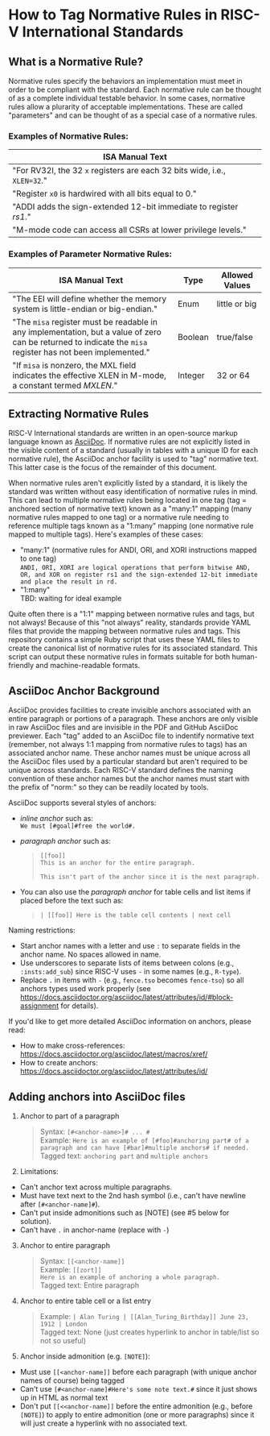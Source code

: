 # How to Tag Normative Rules in RISC-V International Standards

## What is a Normative Rule?

Normative rules specify the behaviors an implementation must meet in order to be compliant with the standard. Each normative rule can be thought of as a complete individual testable behavior. In some cases, normative rules allow a plurarity of acceptable implementations. These are called "parameters" and can be thought of as a special case of a normative rules.

### Examples of Normative Rules:
| ISA Manual Text |
| --------------- |
| "For RV32I, the 32 `x` registers are each 32 bits wide, i.e., `XLEN=32`." |
| "Register `x0` is hardwired with all bits equal to 0." |
| "ADDI adds the sign-extended 12-bit immediate to register _rs1_." |
| "M-mode code can access all CSRs at lower privilege levels." |

### Examples of Parameter Normative Rules:

| ISA Manual Text | Type | Allowed Values |
| --------------- | ---- | -------------- |
| "The EEI will define whether the memory system is little-endian or big-endian." | Enum | little or big |
| "The `misa` register must be readable in any implementation, but a value of zero can be returned to indicate the `misa` register has not been implemented." | Boolean | true/false |
| "If `misa` is nonzero, the MXL field indicates the effective XLEN in M-mode, a constant termed _MXLEN_." | Integer | 32 or 64 |

## Extracting Normative Rules

RISC-V International standards are written in an open-source markup language known as [AsciiDoc](https://docs.asciidoctor.org/asciidoc/latest). If normative rules are not explicitly listed in the visible content of a standard (usually in tables with a unique ID for each normative rule), the AsciiDoc anchor facility is used to "tag" normative text. This latter case is the focus of the remainder of this document.

When normative rules aren't explicitly listed by a standard, it is likely the standard was written without easy identification of normative rules in mind. This can lead to multiple normative rules being located in one tag (tag = anchored section of normative text) known as a "many:1" mapping (many normative rules mapped to one tag) or a normative rule needing to reference multiple tags known as a "1:many" mapping (one normative rule mapped to multiple tags). Here's examples of these cases:
* "many:1" (normative rules for ANDI, ORI, and XORI instructions mapped to one tag)<br>
`ANDI, ORI, XORI are logical operations that perform bitwise AND, OR, and XOR on register rs1 and the sign-extended 12-bit immediate and place the result in rd.`
* "1:many"<br>
TBD: waiting for ideal example

Quite often there is a "1:1" mapping between normative rules and tags, but not always! Because of this "not always" reality, standards provide YAML files that provide the mapping between normative rules and tags. This repository contains a simple Ruby script that uses these YAML files to create the canonical list of normative rules for its associated standard. This script can output these normative rules in formats suitable for both human-friendly and machine-readable formats.

## AsciiDoc Anchor Background

AsciiDoc provides facilities to create invisible anchors associated with an entire paragraph or portions of a paragraph. These anchors are only visible in raw AsciiDoc files and are invisible in the PDF and GitHub AsciiDoc previewer. Each "tag" added to an AsciiDoc file to indentify normative text (remember, not always 1:1 mapping from normative rules to tags) has an associated anchor name. These anchor names must be unique across all the AsciiDoc files used by a particular standard but aren't required to be unique across standards. Each RISC-V standard defines the naming convention of these anchor names but the anchor names must start with the prefix of "norm:" so they can be readily located by tools.

AsciiDoc supports several styles of anchors:
* _inline anchor_ such as:<br>
    `We must [#goal]#free the world#.`
* _paragraph anchor_ such as:

    > `[[foo]]`<br>
    > `This is an anchor for the entire paragraph.`
    >
    > `This isn't part of the anchor since it is the next paragraph.`

* You can also use the _paragraph anchor_ for table cells and list items if placed before the text such as:

    > `| [[foo]] Here is the table cell contents | next cell`

Naming restrictions:
* Start anchor names with a letter and use `:` to separate fields in the anchor name. No spaces allowed in name.
* Use underscores to separate lists of items between colons (e.g., `:insts:add_sub`) since RISC-V 
uses `-` in some names (e.g., `R-type`).
* Replace `.` in items with `-` (e.g., `fence.tso` becomes `fence-tso`) so all anchors types used 
work properly (see https://docs.asciidoctor.org/asciidoc/latest/attributes/id/#block-assignment for details).

If you'd like to get more detailed AsciiDoc information on anchors, please read:
* How to make cross-references: https://docs.asciidoctor.org/asciidoc/latest/macros/xref/
* How to create anchors: https://docs.asciidoctor.org/asciidoc/latest/attributes/id/

## Adding anchors into AsciiDoc files
1. Anchor to part of a paragraph

    > Syntax:      `[#<anchor-name>]# ... #`<br>
    > Example:     `Here is an example of [#foo]#anchoring part# of a paragraph
    >              and can have [#bar]#multiple anchors# if needed.`<br>
    > Tagged text: `anchoring part` and `multiple anchors`

2. Limitations:
* Can't anchor text across multiple paragraphs.
* Must have text next to the 2nd hash symbol (i.e., can't have newline after `[#<anchor-name]#`).
* Can't put inside admonitions such as [NOTE] (see #5 below for solution).
* Can't have `.` in anchor-name (replace with `-`)

3. Anchor to entire paragraph

    > Syntax:     `[[<anchor-name]]`<br>
    > Example:    `[[zort]]`<br>
    >             `Here is an example of anchoring a whole paragraph.`<br>
    > Tagged text: Entire paragraph<br>

4. Anchor to entire table cell or a list entry

    > Example:    `| Alan Turing | [[Alan_Turing_Birthday]] June 23, 1912 | London`<br>
    > Tagged text: None (just creates hyperlink to anchor in table/list so not so useful)

5. Anchor inside admonition (e.g. `[NOTE]`):
* Must use `[[<anchor-name]]` before each paragraph (with unique anchor names of course) being tagged
* Can't use `[#<anchor-name]#Here's some note text.#` since it just shows up in HTML as normal text
* Don't put `[[<<anchor-name]]` before the entire admonition (e.g., before `[NOTE]`) to apply to entire admonition
(one or more paragraphs) since it will just create a hyperlink with no associated text.
